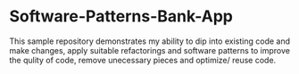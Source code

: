 # Software-Patterns-Bank-App

This sample repository demonstrates my ability to dip into existing code and make changes, apply suitable refactorings and software patterns to improve the qulity of code, remove unecessary pieces and optimize/ reuse code.

